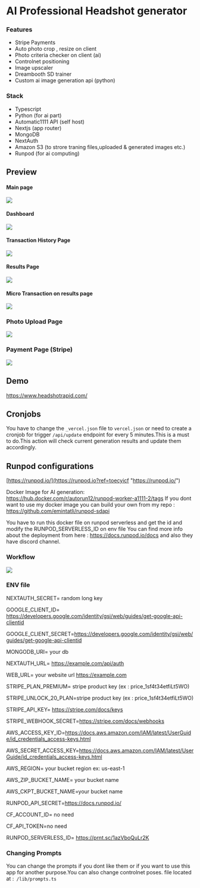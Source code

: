 # AI Professional Headshot generator

### Features
* Stripe Payments
* Auto photo crop , resize on client
* Photo criteria checker on client (ai)
* Controlnet positioning
* Image upscaler
* Dreambooth SD trainer
* Custom ai image generation api (python)

### Stack
* Typescript
* Python (for ai part)
* Automatic1111 API (self host)
* Nextjs (app router)
* MongoDB
* NextAuth
* Amazon S3 (to strore traning files,uploaded & generated images etc.)
* Runpod (for ai computing)
## Preview
#### Main page
![](https://i.hizliresim.com/thovdak.png)
#### Dashboard
![](https://i.hizliresim.com/f5x0lof.png)
#### Transaction History Page
![](https://i.hizliresim.com/n5ayh4e.png)
#### Results Page
![](https://i.hizliresim.com/cexe9rm.png)
#### Micro Transaction on results page 
![](https://i.hizliresim.com/gmnio3y.png)
### Photo Upload Page
![](https://i.hizliresim.com/805735k.png)
### Payment Page (Stripe)
![](https://i.hizliresim.com/anw2xuy.png)


## Demo
https://www.headshotrapid.com/

## Cronjobs
You have to change the `_vercel.json` file to `vercel.json` or need to create a cronjob for trigger `/api/update` endpoint for every 5 minutes.This is a must to do.This action will check current generation results and update them accordingly.

## Runpod configurations 
[https://runpod.io/](https://runpod.io?ref=toecyicf "https://runpod.io/")

Docker Image for AI generation: https://hub.docker.com/r/autorun12/runpod-worker-a1111-2/tags
If you dont want to use my docker image you can build your own from my repo : https://github.com/emintatli/runpod-sdapi

You have to run this docker file on runpod serverless and get the id and modify the RUNPOD_SERVERLESS_ID on env file
You can find more info about the deployment from here : https://docs.runpod.io/docs
and also they have discord channel.

### Workflow
![](https://i.hizliresim.com/7a934cb.png)

### ENV file

NEXTAUTH_SECRET= random long key

GOOGLE_CLIENT_ID= https://developers.google.com/identity/gsi/web/guides/get-google-api-clientid

GOOGLE_CLIENT_SECRET=https://developers.google.com/identity/gsi/web/guides/get-google-api-clientid

MONGODB_URI= your db 

NEXTAUTH_URL= https://example.com/api/auth

WEB_URL= your website url https://example.com

STRIPE_PLAN_PREMIUM= stripe product key (ex : price_1sf4t34etfiLt5WO)

STRIPE_UNLOCK_20_PLAN=stripe product key (ex : price_1sf4t34etfiLt5WO)

STRIPE_API_KEY= https://stripe.com/docs/keys

STRIPE_WEBHOOK_SECRET=https://stripe.com/docs/webhooks

AWS_ACCESS_KEY_ID=https://docs.aws.amazon.com/IAM/latest/UserGuide/id_credentials_access-keys.html

AWS_SECRET_ACCESS_KEY=https://docs.aws.amazon.com/IAM/latest/UserGuide/id_credentials_access-keys.html

AWS_REGION= your bucket region ex: us-east-1

AWS_ZIP_BUCKET_NAME= your bucket name

AWS_CKPT_BUCKET_NAME=your bucket name

RUNPOD_API_SECRET=https://docs.runpod.io/

CF_ACCOUNT_ID= no need

CF_API_TOKEN=no need

RUNPOD_SERVERLESS_ID= https://prnt.sc/1azVboQuLr2K

### Changing Prompts
You can change the prompts if you dont like them or if you want to use this app for another purpose.You can also change controlnet poses.
file located at :` /lib/prompts.ts`



